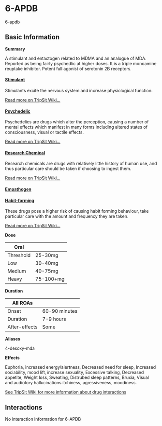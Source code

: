 # 6-APDB

6-apdb

## Basic Information

**Summary**

A stimulant and entactogen related to MDMA and an analogue of MDA. Reported as being fairly psychedlic at higher doses. It is a triple monoamine reuptake inhibitor. Potent full agonist of serotonin 2B receptors.

#### [Stimulant](/category/stimulant)

Stimulants excite the nervous system and increase physiological function.

[Read more on TripSit Wiki...](#{category.wiki})

#### [Psychedelic](/category/psychedelic)

Psychedelics are drugs which alter the perception, causing a number of mental effects which manifest in many forms including altered states of consciousness, visual or tactile effects.

[Read more on TripSit Wiki...](#{category.wiki})

#### [Research Chemical](/category/research-chemical)

Research chemicals are drugs with relatively little history of human use, and thus particular care should be taken if choosing to ingest them.

[Read more on TripSit Wiki...](#{category.wiki})

#### [Empathogen](/category/empathogen)

#### [Habit-forming](/category/habit-forming)

These drugs pose a higher risk of causing habit forming behaviour, take particular care with the amount and frequency they are taken.

[Read more on TripSit Wiki...](#{category.wiki})

**Dose**

| Oral      |           |
| --------- | --------- |
| Threshold | 25-30mg   |
| Low       | 30-40mg   |
| Medium    | 40-75mg   |
| Heavy     | 75-100+mg |

**Duration**

| All ROAs      |               |
| ------------- | ------------- |
| Onset         | 60-90 minutes |
| Duration      | 7-9 hours     |
| After-effects | Some          |

**Aliases**

4-desoxy-mda  

**Effects**

Euphoria, increased energy/alertness, Decreased need for sleep, Increased sociability, mood lift, increase sexuality, Excessive talking, Decreased appetite, Weight loss, Sweating, Distrubed sleep patterns, Bruxia, Visual and audiotory hallucinations itchiness, agressiveness, moodiness.

[See TripSit Wiki for more information about drug interactions](http://combo.tripsit.me/)

## Interactions

No interaction information for 6-APDB